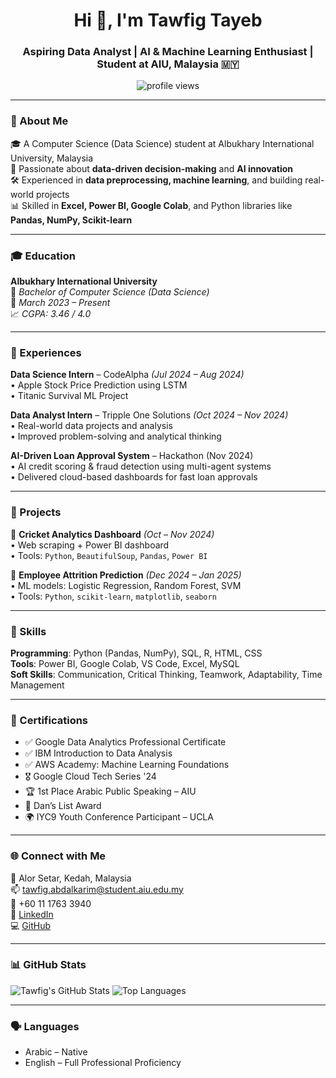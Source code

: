 <h1 align="center">Hi 👋, I'm Tawfig Tayeb</h1>
<h3 align="center">Aspiring Data Analyst | AI & Machine Learning Enthusiast | Student at AIU, Malaysia 🇲🇾</h3>

<p align="center">
  <img src="https://komarev.com/ghpvc/?username=TAWFIG610&label=Profile%20views&color=0e75b6&style=flat" alt="profile views"/>
</p>

---

### 📍 About Me

🎓 A Computer Science (Data Science) student at Albukhary International University, Malaysia  
🔎 Passionate about **data-driven decision-making** and **AI innovation**  
🛠️ Experienced in **data preprocessing, machine learning**, and building real-world projects  
📊 Skilled in **Excel, Power BI, Google Colab**, and Python libraries like **Pandas, NumPy, Scikit-learn**

---

### 🎓 Education

**Albukhary International University**  
📍 *Bachelor of Computer Science (Data Science)*  
📅 *March 2023 – Present*  
📈 *CGPA: 3.46 / 4.0*

---

### 💼 Experiences

**Data Science Intern** – CodeAlpha *(Jul 2024 – Aug 2024)*  
• Apple Stock Price Prediction using LSTM  
• Titanic Survival ML Project

**Data Analyst Intern** – Tripple One Solutions *(Oct 2024 – Nov 2024)*  
• Real-world data projects and analysis  
• Improved problem-solving and analytical thinking

**AI-Driven Loan Approval System** – Hackathon (Nov 2024)  
• AI credit scoring & fraud detection using multi-agent systems  
• Delivered cloud-based dashboards for fast loan approvals

---

### 🧠 Projects

📌 **Cricket Analytics Dashboard** *(Oct – Nov 2024)*  
• Web scraping + Power BI dashboard  
• Tools: `Python`, `BeautifulSoup`, `Pandas`, `Power BI`

📌 **Employee Attrition Prediction** *(Dec 2024 – Jan 2025)*  
• ML models: Logistic Regression, Random Forest, SVM  
• Tools: `Python`, `scikit-learn`, `matplotlib`, `seaborn`

---

### 🧰 Skills

**Programming**: Python (Pandas, NumPy), SQL, R, HTML, CSS  
**Tools**: Power BI, Google Colab, VS Code, Excel, MySQL  
**Soft Skills**: Communication, Critical Thinking, Teamwork, Adaptability, Time Management

---

### 🏅 Certifications

- ✅ Google Data Analytics Professional Certificate  
- ✅ IBM Introduction to Data Analysis  
- ✅ AWS Academy: Machine Learning Foundations  
- 🎖️ Google Cloud Tech Series '24  
- 🏆 1st Place Arabic Public Speaking – AIU  
- 🏅 Dan’s List Award  
- 🌍 IYC9 Youth Conference Participant – UCLA

---

### 🌐 Connect with Me

📍 Alor Setar, Kedah, Malaysia  
📫 tawfig.abdalkarim@student.aiu.edu.my  
📱 +60 11 1763 3940  
🔗 [LinkedIn](https://linkedin.com/in/ta-taib)  
💻 [GitHub](https://github.com/TAWFIG610)

---

### 📊 GitHub Stats

![Tawfig's GitHub Stats](https://github-readme-stats.vercel.app/api?username=TAWFIG610&show_icons=true&theme=radical)
![Top Languages](https://github-readme-stats.vercel.app/api/top-langs/?username=TAWFIG610&layout=compact&theme=radical)

---

### 🗣️ Languages

- Arabic – Native  
- English – Full Professional Proficiency

